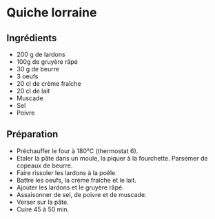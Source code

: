 # Quiche lorraine
## Ingrédients

  * 200 g de lardons
  * 100g de gruyère râpé
  * 30 g de beurre
  * 3 oeufs
  * 20 cl de crème fraîche
  * 20 cl de lait
  * Muscade
  * Sel
  * Poivre
## Préparation


  * Préchauffer le four à 180°C (thermostat 6).
  * Etaler la pâte dans un moule, la piquer à la fourchette. Parsemer de copeaux de beurre.
  * Faire rissoler les lardons à la poêle.
  * Battre les oeufs, la crème fraîche et le lait.
  * Ajouter les lardons et le gruyère râpé.
  * Assaisonner de sel, de poivre et de muscade.
  * Verser sur la pâte.
  * Cuire 45 à 50 min.    


